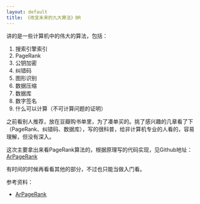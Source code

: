 ```yaml
---
layout: default
title: 《改变未来的九大算法》BR
---
```

讲的是一些计算机中的伟大的算法，包括：

1. 搜索引擎索引
2. PageRank
3. 公钥加密
4. 纠错码
5. 图形识别
6. 数据压缩
7. 数据库
8. 数字签名
9. 什么可以计算（不可计算问题的证明）

之前看别人推荐，放在豆瓣购书单里，为了凑单买的。挑了感兴趣的几章看了下（PageRank、纠错码、数据库），写的很科普，给非计算机专业的人看的，容易理解，但没有深入。

这次主要拿出来看PageRank算法的，根据原理写的代码实现，见Github地址：[ArPageRank](https://github.com/arthur503/ArPageRank)

有时间的时候再看看其他的部分，不过也只能当做入门看。

参考资料：

* [ArPageRank](https://github.com/arthur503/ArPageRank)